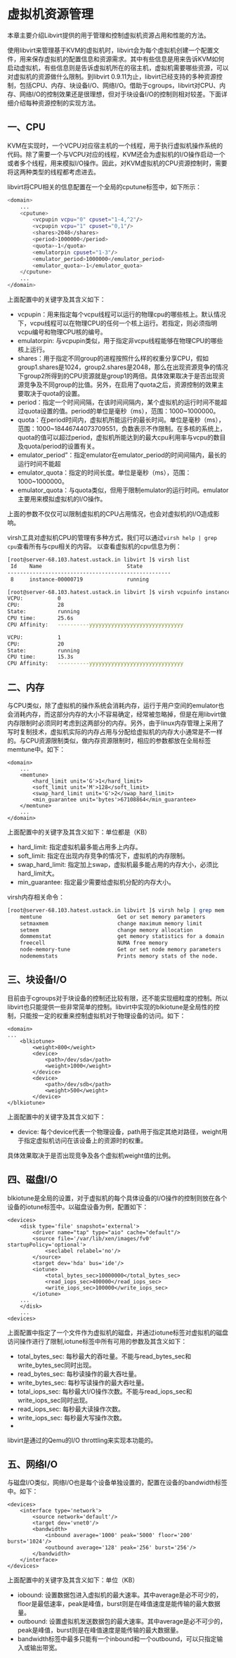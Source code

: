 # 虚拟机资源管理

本章主要介绍Libvirt提供的用于管理和控制虚拟机资源占用和性能的方法。

使用libvirt来管理基于KVM的虚拟机时，libvirt会为每个虚拟机创建一个配置文件，用来保存虚拟机的配置信息和资源需求。其中有些信息是用来告诉KVM如何启动虚拟机，有些信息则是告诉虚拟机所在的宿主机，虚拟机需要哪些资源，可以对虚拟机的资源做什么限制。到libvirt 0.9.11为止，libvirt已经支持的多种资源控制，包括CPU、内存、块设备I/O、网络I/O。借助于cgroups，libvirt对CPU、内存、网络I/O的控制效果还是很理想，但对于块设备I/O的控制则相对较差。下面详细介绍每种资源控制的实现方法。

## 一、CPU

KVM在实现时，一个VCPU对应宿主机的一个线程，用于执行虚拟机操作系统的代码。除了需要一个与VCPU对应的线程，KVM还会为虚拟机的I/O操作启动一个或者多个线程，用来模拟I/O操作。因此，对KVM虚拟机的CPU资源控制时，需要将这两种类型的线程都考虑进去。

libvirt将CPU相关的信息配置在一个全局的cputune标签中，如下所示：

```bash
<domain>
	...
	<cputune>
		<vcpupin vcpu="0" cpuset="1-4,^2"/>
		<vcpupin vcpu="1" cpuset="0,1"/>
		<shares>2048</shares>
		<period>1000000</period>
		<quota>-1</quota>
		<emulatorpin cpuset="1-3"/>
		<emulator_period>1000000</emulator_period>
		<emulator_quota>-1</emulator_quota>
	</cputune>
	...
</domain>
```

上面配置中的关键字及其含义如下：

- vcpupin：用来指定每个vcpu线程可以运行的物理cpu的哪些核上。默认情况下，vcpu线程可以在物理CPU的任何一个核上运行。若指定，则必须指明vcpu编号和物理CPU核的编号。
- emulatorpin: 与vcpupin类似，用于指定非vcpu线程能够在物理CPU的哪些核上运行。
- shares：用于指定不同group的进程按照什么样的权重分享CPU，假如group1.shares是1024，group2.shares是2048，那么在出现资源竞争的情况下group2所得到的CPU资源就是group1的两倍。具体效果取决于是否出现资源竞争及不同group的比值。另外，在启用了quota之后，资源控制的效果主要取决于quota的设置。
- period：指定一个时间间隔，在该时间间隔内，某个虚拟机的运行时间不能超过quota设置的值。period的单位是毫秒（ms），范围：1000~1000000。
- quota：在period时间内，虚拟机所能运行的最长时间。单位是毫秒（ms），范围：1000~18446744073709551，负数表示不作限制。在多核的系统上，quota的值可以超过period，虚拟机所能达到的最大cpu利用率与vcpu的数目及quota/period的设置有关。
- emulator_period”：指定emulator在emulator_period的时间间隔内，最长的运行时间不能超
- emulator_quota：指定的时间长度。单位是毫秒（ms），范围：1000~1000000。
- emulator_quota：与quota类似，但用于限制emulator的运行时间。emulator主要用来模拟虚拟机的I/O操作。

上面的参数不仅仅可以限制虚拟机的CPU占用情况，也会对虚拟机的I/O造成影响。

virsh工具对虚拟机CPU的管理有多种方式，我们可以通过`virsh help | grep cpu`查看所有与cpu相关的内容。
以查看虚拟机的cpu信息为例：

```bash
[root@server-68.103.hatest.ustack.in libvirt ]$ virsh list
 Id    Name                           State
----------------------------------------------------
 8     instance-00000719              running

[root@server-68.103.hatest.ustack.in libvirt ]$ virsh vcpuinfo instance-00000719
VCPU:           0
CPU:            28
State:          running
CPU time:       25.6s
CPU Affinity:   ----------yyyyyyyyyyyyyyyyyyyyyyyyyyyyyy

VCPU:           1
CPU:            20
State:          running
CPU time:       15.3s
CPU Affinity:   ----------yyyyyyyyyyyyyyyyyyyyyyyyyyyyyy
```

## 二、内存

与CPU类似，除了虚拟机的操作系统会消耗内存，运行于用户空间的emulator也会消耗内存，而这部分内存的大小不容易确定，经常被忽略掉，但是在用libvirt做内存限制时必须同时考虑到这两部分的内存。另外，由于linux内存管理上采用了写时复制技术，虚拟机实际的内存占用与分配给虚拟机的内存大小通常是不一样的。与CPU资源限制类似，做内存资源限制时，相应的参数都放在全局标签memtune中。如下：
```
<domain>
	...
	<memtune>
		<hard_limit unit='G'>1</hard_limit>
		<soft_limit unit='M'>128</soft_limit>
		<swap_hard_limit unit='G'>2</swap_hard_limit>
		<min_guarantee unit='bytes'>67108864</min_guarantee>
	</memtune>
	...
</domain>
```
上面配置中的关键字及其含义如下：单位都是（KB）

- hard_limit: 指定虚拟机最多能占用多上内存。
- soft_limit: 指定在出现内存竞争的情况下，虚拟机的内存限制。
- swap_hard_limit: 指定加上swap，虚拟机最多能占用的内存大小，必须比hard_limit大。
- min_guarantee: 指定最少需要给虚拟机分配的内存大小。

virsh内存相关命令：

```bash
[root@server-68.103.hatest.ustack.in libvirt ]$ virsh help | grep mem
    memtune                        Get or set memory parameters
    setmaxmem                      change maximum memory limit
    setmem                         change memory allocation
    dommemstat                     get memory statistics for a domain
    freecell                       NUMA free memory
    node-memory-tune               Get or set node memory parameters
    nodememstats                   Prints memory stats of the node.
```

## 三、块设备I/O

目前由于cgroups对于块设备的控制还比较有限，还不能实现细粒度的控制。所以libvirt也只能提供一些非常简单的控制。libvirt中实现的blkiotune是全局性的控制，只能按一定的权重来控制虚拟机对于物理设备的访问。如下：

```
<domain>
...
	<blkiotune>
		<weight>800</weight>
		<device>
			<path>/dev/sda</path>
			<weight>1000</weight>
		</device>
		<device>
			<path>/dev/sdb</path>
			<weight>500</weight>
		</device>
</blkiotune>
```

上面配置中的关键字及其含义如下：

- device: 每个device代表一个物理设备，path用于指定其绝对路径，weight用于指定虚拟机访问在该设备上的资源时的权重。

具体效果取决于是否出现竞争及各个虚拟机weight值的比例。

## 四、磁盘I/O

blkiotune是全局的设置，对于虚拟机的每个具体设备的I/O操作的控制则放在各个设备的iotune标签中。以磁盘设备为例，配置如下：
```
<devices>
	<disk type='file' snapshot='external'>
		<driver name="tap" type="aio" cache="default"/>
		<source file='/var/lib/xen/images/fv0' startupPolicy='optional'>
			<seclabel relabel='no'/>
		</source>
		<target dev='hda' bus='ide'/>
		<iotune>
			<total_bytes_sec>10000000</total_bytes_sec>
			<read_iops_sec>400000</read_iops_sec>
			<write_iops_sec>100000</write_iops_sec>
		</iotune>
	...
	</disk>
	...
<devices>
```

上面配置中指定了一个文件作为虚拟机的磁盘，并通过iotune标签对虚拟机的磁盘访问操作进行了限制,iotune标签中所有可用的参数及其含义如下：

- total_bytes_sec: 每秒最大的吞吐量。不能与read_bytes_sec和write_bytes_sec同时出现。
- read_bytes_sec: 每秒读操作的最大吞吐量。
- write_bytes_sec: 每秒写读操作的最大吞吐量。
- total_iops_sec: 每秒最大I/O操作次数。不能与read_iops_sec和write_iops_sec同时出现。
- read_iops_sec: 每秒最大读操作次数。
- write_iops_sec: 每秒最大写操作次数。
- 
libvirt是通过的Qemu的I/O throttling来实现本功能的。


## 五、网络I/O
与磁盘I/O类似，网络I/O也是每个设备单独设置的，配置在设备的bandwidth标签中。如下：
```
<devices>
	<interface type='network'>
		<source network='default'/>
		<target dev='vnet0'/>
		<bandwidth>
			<inbound average='1000' peak='5000' floor='200' burst='1024'/>
			<outbound average='128' peak='256' burst='256'/>
		</bandwidth>
	</interface>
</devices>
```
上面配置中的关键字及其含义如下：单位（KB）

- iobound: 设置数据包进入虚拟机的最大速率。其中average是必不可少的，floor是最低速率，peak是峰值，burst则是在峰值速度是能传输的最大数据量。
- outbound: 设置虚拟机发送数据包的最大速率。其中average是必不可少的，peak是峰值，burst则是在峰值速度是能传输的最大数据量。
- bandwidth标签中最多只能有一个inbound和一个outbound，可以只指定输入或输出带宽。